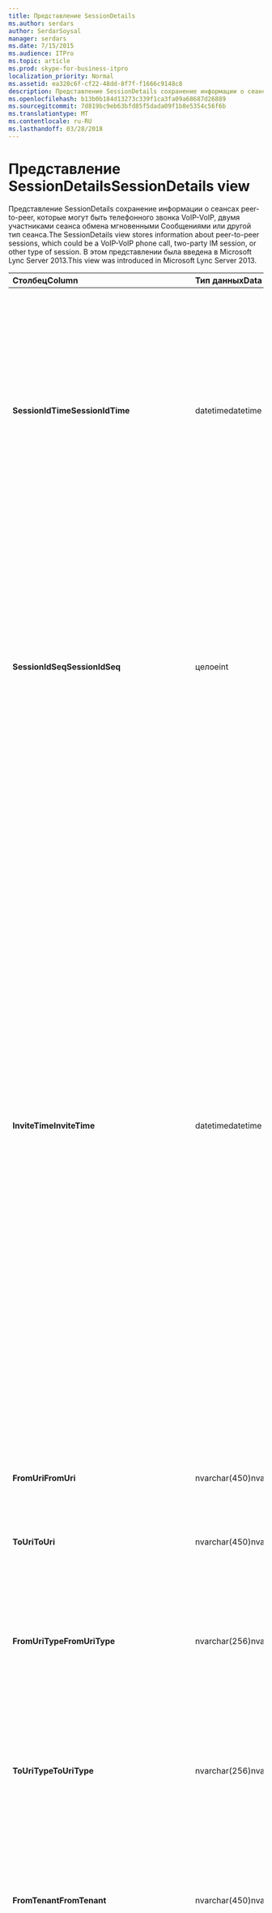 ```yaml
---
title: Представление SessionDetails
ms.author: serdars
author: SerdarSoysal
manager: serdars
ms.date: 7/15/2015
ms.audience: ITPro
ms.topic: article
ms.prod: skype-for-business-itpro
localization_priority: Normal
ms.assetid: ea328c6f-cf22-48dd-8f7f-f1666c9148c8
description: Представление SessionDetails сохранение информации о сеансах peer-to-peer, которые могут быть телефонного звонка VoIP-VoIP, двумя участниками сеанса обмена мгновенными Сообщениями или другой тип сеанса. В этом представлении была введена в Microsoft Lync Server 2013.
ms.openlocfilehash: b13b0b184d13273c339f1ca3fa09a68687d26889
ms.sourcegitcommit: 7d819bc9eb63bfd85f5dada09f1b8e5354c56f6b
ms.translationtype: MT
ms.contentlocale: ru-RU
ms.lasthandoff: 03/28/2018
---
```

# <a name="sessiondetails-view"></a><span data-ttu-id="1403a-104">Представление SessionDetails</span><span class="sxs-lookup"><span data-stu-id="1403a-104">SessionDetails view</span></span>
 
<span data-ttu-id="1403a-105">Представление SessionDetails сохранение информации о сеансах peer-to-peer, которые могут быть телефонного звонка VoIP-VoIP, двумя участниками сеанса обмена мгновенными Сообщениями или другой тип сеанса.</span><span class="sxs-lookup"><span data-stu-id="1403a-105">The SessionDetails view stores information about peer-to-peer sessions, which could be a VoIP-VoIP phone call, two-party IM session, or other type of session.</span></span> <span data-ttu-id="1403a-106">В этом представлении была введена в Microsoft Lync Server 2013.</span><span class="sxs-lookup"><span data-stu-id="1403a-106">This view was introduced in Microsoft Lync Server 2013.</span></span>
  
|<span data-ttu-id="1403a-107">**Столбец**</span><span class="sxs-lookup"><span data-stu-id="1403a-107">**Column**</span></span>|<span data-ttu-id="1403a-108">**Тип данных**</span><span class="sxs-lookup"><span data-stu-id="1403a-108">**Data Type**</span></span>|<span data-ttu-id="1403a-109">**Сведения**</span><span class="sxs-lookup"><span data-stu-id="1403a-109">**Details**</span></span>|
|:-----|:-----|:-----|
|<span data-ttu-id="1403a-110">**SessionIdTime**</span><span class="sxs-lookup"><span data-stu-id="1403a-110">**SessionIdTime**</span></span> <br/> |<span data-ttu-id="1403a-111">datetime</span><span class="sxs-lookup"><span data-stu-id="1403a-111">datetime</span></span>  <br/> |<span data-ttu-id="1403a-112">Время запроса сеанса.</span><span class="sxs-lookup"><span data-stu-id="1403a-112">Time of session request.</span></span> <span data-ttu-id="1403a-113">Используется совместно с SessionIdSeq для уникальной идентификации сеанса.</span><span class="sxs-lookup"><span data-stu-id="1403a-113">Used in conjunction with SessionIdSeq to uniquely identify a session.</span></span> <span data-ttu-id="1403a-114">Для получения дополнительных сведений см [диалоговых окон в таблице в Скайп для Business Server 2015](dialogs.md) .</span><span class="sxs-lookup"><span data-stu-id="1403a-114">See the [Dialogs table in Skype for Business Server 2015](dialogs.md) Table for more information.</span></span> <br/> |
|<span data-ttu-id="1403a-115">**SessionIdSeq**</span><span class="sxs-lookup"><span data-stu-id="1403a-115">**SessionIdSeq**</span></span> <br/> |<span data-ttu-id="1403a-116">целое</span><span class="sxs-lookup"><span data-stu-id="1403a-116">int</span></span>  <br/> |<span data-ttu-id="1403a-117">Номер идентификатора для идентификации сеанса.</span><span class="sxs-lookup"><span data-stu-id="1403a-117">ID number to identify the session.</span></span> <span data-ttu-id="1403a-118">Используется в сочетании с SessionIdTime для уникальной идентификации сеанса.</span><span class="sxs-lookup"><span data-stu-id="1403a-118">Used in conjunction with SessionIdTime to uniquely identify a session.</span></span> <span data-ttu-id="1403a-119">В разделе [диалоговых окон в таблице в Скайп для Business Server 2015](dialogs.md) для получения дополнительных сведений.</span><span class="sxs-lookup"><span data-stu-id="1403a-119">See the [Dialogs table in Skype for Business Server 2015](dialogs.md) for more information.</span></span> <br/> |
|<span data-ttu-id="1403a-120">**InviteTime**</span><span class="sxs-lookup"><span data-stu-id="1403a-120">**InviteTime**</span></span> <br/> |<span data-ttu-id="1403a-121">datetime</span><span class="sxs-lookup"><span data-stu-id="1403a-121">datetime</span></span>  <br/> |<span data-ttu-id="1403a-122">Время первого запроса INVITE.</span><span class="sxs-lookup"><span data-stu-id="1403a-122">Time of the first INVITE request.</span></span> <span data-ttu-id="1403a-123">Это поле обычно находятся файлы данных, созданный из начального сообщения ПРИГЛАСИТЬ в сеанс.</span><span class="sxs-lookup"><span data-stu-id="1403a-123">This field is typically populated by data generated from the initial INVITE message in the session.</span></span> <span data-ttu-id="1403a-124">Если сообщения не ПРИГЛАСИТЬ поле заполняется с датой и временем первого соответствующего сообщения SIP (BYE, Отмена, сообщения или сведения).</span><span class="sxs-lookup"><span data-stu-id="1403a-124">If there is no INVITE message then the field is populated with the date and time of the first relevant SIP message (BYE, CANCEL, MESSAGE, or INFO).</span></span> <span data-ttu-id="1403a-125">Это поле обычно находятся файлы данных, созданный из начального сообщения ПРИГЛАСИТЬ в сеанс.</span><span class="sxs-lookup"><span data-stu-id="1403a-125">This field is typically populated by data generated from the initial INVITE message in the session.</span></span> <span data-ttu-id="1403a-126">Если сообщения не ПРИГЛАСИТЬ поле заполняется с датой и временем первого соответствующего сообщения SIP (BYE, Отмена, сообщения или сведения).</span><span class="sxs-lookup"><span data-stu-id="1403a-126">If there is no INVITE message then the field is populated with the date and time of the first relevant SIP message (BYE, CANCEL, MESSAGE, or INFO).</span></span>  <br/> |
|<span data-ttu-id="1403a-127">**FromUri**</span><span class="sxs-lookup"><span data-stu-id="1403a-127">**FromUri**</span></span> <br/> |<span data-ttu-id="1403a-128">nvarchar(450)</span><span class="sxs-lookup"><span data-stu-id="1403a-128">nvarchar(450)</span></span>  <br/> |<span data-ttu-id="1403a-129">URI пользователя, запустившего сеанс.</span><span class="sxs-lookup"><span data-stu-id="1403a-129">URI of the user who started the session.</span></span>  <br/> |
|<span data-ttu-id="1403a-130">**ToUri**</span><span class="sxs-lookup"><span data-stu-id="1403a-130">**ToUri**</span></span> <br/> |<span data-ttu-id="1403a-131">nvarchar(450)</span><span class="sxs-lookup"><span data-stu-id="1403a-131">nvarchar(450)</span></span>  <br/> |<span data-ttu-id="1403a-132">URI-идентификатор пользователя, который присоединился к сеансу.</span><span class="sxs-lookup"><span data-stu-id="1403a-132">URI of the user who joined the session.</span></span>  <br/> |
|<span data-ttu-id="1403a-133">**FromUriType**</span><span class="sxs-lookup"><span data-stu-id="1403a-133">**FromUriType**</span></span> <br/> |<span data-ttu-id="1403a-134">nvarchar(256)</span><span class="sxs-lookup"><span data-stu-id="1403a-134">nvarchar(256)</span></span>  <br/> |<span data-ttu-id="1403a-135">Тип URI пользователя, запустившего сеанс.</span><span class="sxs-lookup"><span data-stu-id="1403a-135">Type of URI of the user who started the session.</span></span> <span data-ttu-id="1403a-136">В [таблице UriTypes](uritypes.md) для получения дополнительных сведений см.</span><span class="sxs-lookup"><span data-stu-id="1403a-136">See the [UriTypes table](uritypes.md) for more information.</span></span> <br/> |
|<span data-ttu-id="1403a-137">**ToUriType**</span><span class="sxs-lookup"><span data-stu-id="1403a-137">**ToUriType**</span></span> <br/> |<span data-ttu-id="1403a-138">nvarchar(256)</span><span class="sxs-lookup"><span data-stu-id="1403a-138">nvarchar(256)</span></span>  <br/> |<span data-ttu-id="1403a-139">Тип URI пользователя, который присоединился к сеансу.</span><span class="sxs-lookup"><span data-stu-id="1403a-139">Type of URI of the user who joined the session.</span></span> <span data-ttu-id="1403a-140">В [таблице UriTypes](uritypes.md) для получения дополнительных сведений см.</span><span class="sxs-lookup"><span data-stu-id="1403a-140">See the [UriTypes table](uritypes.md) for more information.</span></span> <br/> |
|<span data-ttu-id="1403a-141">**FromTenant**</span><span class="sxs-lookup"><span data-stu-id="1403a-141">**FromTenant**</span></span> <br/> |<span data-ttu-id="1403a-142">nvarchar(450)</span><span class="sxs-lookup"><span data-stu-id="1403a-142">nvarchar(450)</span></span>  <br/> |<span data-ttu-id="1403a-143">Клиент пользователя, запустившего сеанс.</span><span class="sxs-lookup"><span data-stu-id="1403a-143">Tenant of the user who started the session.</span></span> <span data-ttu-id="1403a-144">В [таблице клиентов](tenants.md) для получения дополнительных сведений см.</span><span class="sxs-lookup"><span data-stu-id="1403a-144">See the [Tenants table](tenants.md) for more information.</span></span> <br/> |
|<span data-ttu-id="1403a-145">**ToTenant**</span><span class="sxs-lookup"><span data-stu-id="1403a-145">**ToTenant**</span></span> <br/> |<span data-ttu-id="1403a-146">nvarchar(256)</span><span class="sxs-lookup"><span data-stu-id="1403a-146">nvarchar(256)</span></span>  <br/> |<span data-ttu-id="1403a-147">Клиент пользователя, который присоединился к сеансу.</span><span class="sxs-lookup"><span data-stu-id="1403a-147">The tenant of the user who joined the session.</span></span> <span data-ttu-id="1403a-148">В [таблице клиентов](tenants.md) для получения дополнительных сведений см.</span><span class="sxs-lookup"><span data-stu-id="1403a-148">See the [Tenants table](tenants.md) for more information.</span></span> <br/> |
|<span data-ttu-id="1403a-149">**FromEndpointId**</span><span class="sxs-lookup"><span data-stu-id="1403a-149">**FromEndpointId**</span></span> <br/> |<span data-ttu-id="1403a-150">uniqueidentifier</span><span class="sxs-lookup"><span data-stu-id="1403a-150">uniqueidentifier</span></span>  <br/> |<span data-ttu-id="1403a-151">Уникальный идентификатор конечной точки пользователя, запустившего сеанс.</span><span class="sxs-lookup"><span data-stu-id="1403a-151">Unique identifier of the endpoint of the user who started the session.</span></span>  <br/> |
|<span data-ttu-id="1403a-152">**ToEndpointId**</span><span class="sxs-lookup"><span data-stu-id="1403a-152">**ToEndpointId**</span></span> <br/> |<span data-ttu-id="1403a-153">uniqueidentifier</span><span class="sxs-lookup"><span data-stu-id="1403a-153">uniqueidentifier</span></span>  <br/> |<span data-ttu-id="1403a-154">Уникальный идентификатор конечной точки пользователя, который присоединился к сеансу.</span><span class="sxs-lookup"><span data-stu-id="1403a-154">Unique identifier of the endpoint of the user who joined the session.</span></span>  <br/> |
|<span data-ttu-id="1403a-155">**Время окончания**</span><span class="sxs-lookup"><span data-stu-id="1403a-155">**EndTime**</span></span> <br/> |<span data-ttu-id="1403a-156">datetime</span><span class="sxs-lookup"><span data-stu-id="1403a-156">datetime</span></span>  <br/> |<span data-ttu-id="1403a-157">Время окончания сеанса.</span><span class="sxs-lookup"><span data-stu-id="1403a-157">End time of the session.</span></span>  <br/> |
|<span data-ttu-id="1403a-158">**FromMessageCount**</span><span class="sxs-lookup"><span data-stu-id="1403a-158">**FromMessageCount**</span></span> <br/> |<span data-ttu-id="1403a-159">целое</span><span class="sxs-lookup"><span data-stu-id="1403a-159">int</span></span>  <br/> |<span data-ttu-id="1403a-160">Число сообщений, отправленных пользователем, запустившим сеанс.</span><span class="sxs-lookup"><span data-stu-id="1403a-160">Number of messages sent by the user who started the session.</span></span>  <br/> |
|<span data-ttu-id="1403a-161">**ToMessageCount**</span><span class="sxs-lookup"><span data-stu-id="1403a-161">**ToMessageCount**</span></span> <br/> |<span data-ttu-id="1403a-162">целое</span><span class="sxs-lookup"><span data-stu-id="1403a-162">int</span></span>  <br/> |<span data-ttu-id="1403a-163">Число сообщений, отправленных пользователем, который присоединился к сеансу.</span><span class="sxs-lookup"><span data-stu-id="1403a-163">Number of messages sent by the user who joined the session.</span></span>  <br/> |
|<span data-ttu-id="1403a-164">**FromClientVersion**</span><span class="sxs-lookup"><span data-stu-id="1403a-164">**FromClientVersion**</span></span> <br/> |<span data-ttu-id="1403a-165">nvarchar(256)</span><span class="sxs-lookup"><span data-stu-id="1403a-165">nvarchar(256)</span></span>  <br/> |<span data-ttu-id="1403a-166">Версия клиента пользователя, запустившего сеанс.</span><span class="sxs-lookup"><span data-stu-id="1403a-166">Version of client used by the user who started the session.</span></span>  <br/> |
|<span data-ttu-id="1403a-167">**FromClientType**</span><span class="sxs-lookup"><span data-stu-id="1403a-167">**FromClientType**</span></span> <br/> |<span data-ttu-id="1403a-168">целое</span><span class="sxs-lookup"><span data-stu-id="1403a-168">int</span></span>  <br/> |<span data-ttu-id="1403a-169">Клиент пользователя, запустившего сеанс.</span><span class="sxs-lookup"><span data-stu-id="1403a-169">Client used by the user who started the session.</span></span> <span data-ttu-id="1403a-170">[Таблица useragentdef](useragentdef.md) для получения дополнительных сведений см.</span><span class="sxs-lookup"><span data-stu-id="1403a-170">See the [UserAgentDef table](useragentdef.md) for more details.</span></span> <br/> |
|<span data-ttu-id="1403a-171">**FromClientCategory**</span><span class="sxs-lookup"><span data-stu-id="1403a-171">**FromClientCategory**</span></span> <br/> |<span data-ttu-id="1403a-172">nvarchar(64)</span><span class="sxs-lookup"><span data-stu-id="1403a-172">nvarchar(64)</span></span>  <br/> |<span data-ttu-id="1403a-173">Имя категории клиента пользователя, запустившего сеанс.</span><span class="sxs-lookup"><span data-stu-id="1403a-173">Name of the category of the client used by the user who started the session.</span></span>  <br/> |
|<span data-ttu-id="1403a-174">**ToClientVersion**</span><span class="sxs-lookup"><span data-stu-id="1403a-174">**ToClientVersion**</span></span> <br/> |<span data-ttu-id="1403a-175">nvarchar(256)</span><span class="sxs-lookup"><span data-stu-id="1403a-175">nvarchar(256)</span></span>  <br/> |<span data-ttu-id="1403a-176">Версия клиента пользователя, который присоединился к сеансу</span><span class="sxs-lookup"><span data-stu-id="1403a-176">Version of client used by the user who joined the session</span></span>  <br/> |
|<span data-ttu-id="1403a-177">**ToClientType**</span><span class="sxs-lookup"><span data-stu-id="1403a-177">**ToClientType**</span></span> <br/> |<span data-ttu-id="1403a-178">целое</span><span class="sxs-lookup"><span data-stu-id="1403a-178">int</span></span>  <br/> |<span data-ttu-id="1403a-179">Клиент, используемый пользователем, который присоединился к сеансу.</span><span class="sxs-lookup"><span data-stu-id="1403a-179">Client used by the user who joined the session.</span></span> <span data-ttu-id="1403a-180">[Таблица useragentdef](useragentdef.md) для получения дополнительных сведений см.</span><span class="sxs-lookup"><span data-stu-id="1403a-180">See the [UserAgentDef table](useragentdef.md) for more details.</span></span> <br/> |
|<span data-ttu-id="1403a-181">**ToClientCategory**</span><span class="sxs-lookup"><span data-stu-id="1403a-181">**ToClientCategory**</span></span> <br/> |<span data-ttu-id="1403a-182">nvarchar(64)</span><span class="sxs-lookup"><span data-stu-id="1403a-182">nvarchar(64)</span></span>  <br/> |<span data-ttu-id="1403a-183">Имя категории клиента, используемого пользователем, который присоединился к сеансу.</span><span class="sxs-lookup"><span data-stu-id="1403a-183">Name of the category of the client used by the user who joined the session.</span></span>  <br/> |
|<span data-ttu-id="1403a-184">**TargetUri**</span><span class="sxs-lookup"><span data-stu-id="1403a-184">**TargetUri**</span></span> <br/> |<span data-ttu-id="1403a-185">nvarchar(450)</span><span class="sxs-lookup"><span data-stu-id="1403a-185">nvarchar(450)</span></span>  <br/> |<span data-ttu-id="1403a-186">URI целевого пользователя сеанса.</span><span class="sxs-lookup"><span data-stu-id="1403a-186">URI of the target user of the session.</span></span>  <br/> |
|<span data-ttu-id="1403a-187">**TargetUriType**</span><span class="sxs-lookup"><span data-stu-id="1403a-187">**TargetUriType**</span></span> <br/> |<span data-ttu-id="1403a-188">nvarchar(450)</span><span class="sxs-lookup"><span data-stu-id="1403a-188">nvarchar(450)</span></span>  <br/> |<span data-ttu-id="1403a-189">Введите URI целевого пользователя сеанса.</span><span class="sxs-lookup"><span data-stu-id="1403a-189">Type of URI of the target user for the session.</span></span> <span data-ttu-id="1403a-190">В [таблице UriTypes](uritypes.md) для получения дополнительных сведений см.</span><span class="sxs-lookup"><span data-stu-id="1403a-190">See the [UriTypes table](uritypes.md) for more information.</span></span> <br/> |
|<span data-ttu-id="1403a-191">**OnBehalfOfUri**</span><span class="sxs-lookup"><span data-stu-id="1403a-191">**OnBehalfOfUri**</span></span> <br/> |<span data-ttu-id="1403a-192">nvarchar(450)</span><span class="sxs-lookup"><span data-stu-id="1403a-192">nvarchar(450)</span></span>  <br/> |<span data-ttu-id="1403a-193">URI пользователя, от чьего имени был запущен сеанс.</span><span class="sxs-lookup"><span data-stu-id="1403a-193">URI of the user on whose behalf the session was started.</span></span>  <br/> |
|<span data-ttu-id="1403a-194">**OnnnBehalfOfUriType**</span><span class="sxs-lookup"><span data-stu-id="1403a-194">**OnnnBehalfOfUriType**</span></span> <br/> |<span data-ttu-id="1403a-195">nvarchar(256)</span><span class="sxs-lookup"><span data-stu-id="1403a-195">nvarchar(256)</span></span>  <br/> |<span data-ttu-id="1403a-196">Тип URI пользователя, от чьего имени был запущен сеанс.</span><span class="sxs-lookup"><span data-stu-id="1403a-196">Type of URI of the user on whose behalf the session was started.</span></span> <span data-ttu-id="1403a-197">В [таблице UriTypes](uritypes.md) для получения дополнительных сведений см.</span><span class="sxs-lookup"><span data-stu-id="1403a-197">See the [UriTypes table](uritypes.md) for more information.</span></span> <br/> |
|<span data-ttu-id="1403a-198">**OnBehalfOfTenant**</span><span class="sxs-lookup"><span data-stu-id="1403a-198">**OnBehalfOfTenant**</span></span> <br/> |<span data-ttu-id="1403a-199">nvarchar(256)</span><span class="sxs-lookup"><span data-stu-id="1403a-199">nvarchar(256)</span></span>  <br/> |<span data-ttu-id="1403a-200">Клиент пользователя, от чьего имени был запущен сеанс.</span><span class="sxs-lookup"><span data-stu-id="1403a-200">Tenant of the user whose on behalf the session was started.</span></span> <span data-ttu-id="1403a-201">В [таблице клиентов](tenants.md) для получения дополнительных сведений см.</span><span class="sxs-lookup"><span data-stu-id="1403a-201">See the [Tenants table](tenants.md) for more information.</span></span> <br/> |
|<span data-ttu-id="1403a-202">**ReferredByUri**</span><span class="sxs-lookup"><span data-stu-id="1403a-202">**ReferredByUri**</span></span> <br/> |<span data-ttu-id="1403a-203">nvarchar(450)</span><span class="sxs-lookup"><span data-stu-id="1403a-203">nvarchar(450)</span></span>  <br/> |<span data-ttu-id="1403a-204">URI пользователя, который ссылался на сеанс.</span><span class="sxs-lookup"><span data-stu-id="1403a-204">URI of the user who referred the session.</span></span>  <br/> |
|<span data-ttu-id="1403a-205">**ReferredByUriType**</span><span class="sxs-lookup"><span data-stu-id="1403a-205">**ReferredByUriType**</span></span> <br/> |<span data-ttu-id="1403a-206">nvarchar(256)</span><span class="sxs-lookup"><span data-stu-id="1403a-206">nvarchar(256)</span></span>  <br/> |<span data-ttu-id="1403a-207">Тип URI пользователя, который ссылался на сеанс.</span><span class="sxs-lookup"><span data-stu-id="1403a-207">Type of URI of the user who referred the session.</span></span> <span data-ttu-id="1403a-208">В [таблице UriTypes](uritypes.md) для получения дополнительных сведений см.</span><span class="sxs-lookup"><span data-stu-id="1403a-208">See the [UriTypes table](uritypes.md) for more information.</span></span> <br/> |
|<span data-ttu-id="1403a-209">**ReferredByTenant**</span><span class="sxs-lookup"><span data-stu-id="1403a-209">**ReferredByTenant**</span></span> <br/> |<span data-ttu-id="1403a-210">nvarchar(256)</span><span class="sxs-lookup"><span data-stu-id="1403a-210">nvarchar(256)</span></span>  <br/> |<span data-ttu-id="1403a-211">Клиент пользователя, который ссылался на сеанс.</span><span class="sxs-lookup"><span data-stu-id="1403a-211">Tenant of the user who referred the session.</span></span> <span data-ttu-id="1403a-212">В [таблице клиентов](tenants.md) для получения дополнительных сведений см.</span><span class="sxs-lookup"><span data-stu-id="1403a-212">See the [Tenants table](tenants.md) for more information.</span></span> <br/> |
|<span data-ttu-id="1403a-213">**DialogId**</span><span class="sxs-lookup"><span data-stu-id="1403a-213">**DialogId**</span></span> <br/> |<span data-ttu-id="1403a-214">varchar(775)</span><span class="sxs-lookup"><span data-stu-id="1403a-214">varchar(775)</span></span>  <br/> |<span data-ttu-id="1403a-215">SIP-идентификатор диалогового окна.</span><span class="sxs-lookup"><span data-stu-id="1403a-215">SIP dialog ID.</span></span> <span data-ttu-id="1403a-216">Имеет следующий формат:</span><span class="sxs-lookup"><span data-stu-id="1403a-216">The format is:</span></span>  <br/> <span data-ttu-id="1403a-217">диалоговое окно, из тега; для тега</span><span class="sxs-lookup"><span data-stu-id="1403a-217">dialog;from-tag;to-tag</span></span>  <br/> |
|<span data-ttu-id="1403a-218">**CorrelationId**</span><span class="sxs-lookup"><span data-stu-id="1403a-218">**CorrelationId**</span></span> <br/> |<span data-ttu-id="1403a-219">uniqueidentifier</span><span class="sxs-lookup"><span data-stu-id="1403a-219">uniqueidentifier</span></span>  <br/> |<span data-ttu-id="1403a-220">Идентификатор GUID, используемый для сопоставления нескольких сеансов.</span><span class="sxs-lookup"><span data-stu-id="1403a-220">GUID used to correlate multiple sessions.</span></span>  <br/> |
|<span data-ttu-id="1403a-221">**ReplaceDialogIdTime**</span><span class="sxs-lookup"><span data-stu-id="1403a-221">**ReplaceDialogIdTime**</span></span> <br/> |<span data-ttu-id="1403a-222">datetime</span><span class="sxs-lookup"><span data-stu-id="1403a-222">datetime</span></span>  <br/> |<span data-ttu-id="1403a-223">Время диалоговое окно, в котором был заменен сеанса.</span><span class="sxs-lookup"><span data-stu-id="1403a-223">Time of the dialog which was replaced by the session.</span></span> <span data-ttu-id="1403a-224">Используется в сочетании с ReplaceDialogIdSeq для уникальной идентификации диалоговое окно, заменен сеанса.</span><span class="sxs-lookup"><span data-stu-id="1403a-224">Used in conjunction with ReplaceDialogIdSeq to uniquely identify a dialog that is replaced by the session.</span></span> <span data-ttu-id="1403a-225">В разделе [диалоговых окон в таблице в Скайп для Business Server 2015](dialogs.md) для получения дополнительных сведений.</span><span class="sxs-lookup"><span data-stu-id="1403a-225">See the [Dialogs table in Skype for Business Server 2015](dialogs.md) for more information.</span></span> <br/> |
|<span data-ttu-id="1403a-226">**ReplaceDialogIdSeq**</span><span class="sxs-lookup"><span data-stu-id="1403a-226">**ReplaceDialogIdSeq**</span></span> <br/> |<span data-ttu-id="1403a-227">целое</span><span class="sxs-lookup"><span data-stu-id="1403a-227">int</span></span>  <br/> |<span data-ttu-id="1403a-228">Номер идентификатора для идентификации сеанса.</span><span class="sxs-lookup"><span data-stu-id="1403a-228">ID number to identify the session.</span></span> <span data-ttu-id="1403a-229">Используется в сочетании с ReplaceDialogIdTime для уникальной идентификации диалоговое окно, заменен сеанса.</span><span class="sxs-lookup"><span data-stu-id="1403a-229">Used in conjunction with ReplaceDialogIdTime to uniquely identify a dialog that is replaced by the session.</span></span> <span data-ttu-id="1403a-230">В разделе [диалоговых окон в таблице в Скайп для Business Server 2015](dialogs.md) для получения дополнительных сведений.</span><span class="sxs-lookup"><span data-stu-id="1403a-230">See the [Dialogs table in Skype for Business Server 2015](dialogs.md) for more information.</span></span> <br/> |
|<span data-ttu-id="1403a-231">**ReplacesDialogId**</span><span class="sxs-lookup"><span data-stu-id="1403a-231">**ReplacesDialogId**</span></span> <br/> |<span data-ttu-id="1403a-232">varchar(775)</span><span class="sxs-lookup"><span data-stu-id="1403a-232">varchar(775)</span></span>  <br/> |<span data-ttu-id="1403a-233">Идентификатор диалогового окна сеанса заменяет по протоколу SIP.</span><span class="sxs-lookup"><span data-stu-id="1403a-233">SIP dialog ID the session replaces.</span></span> <span data-ttu-id="1403a-234">Имеет следующий формат:</span><span class="sxs-lookup"><span data-stu-id="1403a-234">The format is:</span></span>  <br/> <span data-ttu-id="1403a-235">диалоговое окно, из тега; для тега</span><span class="sxs-lookup"><span data-stu-id="1403a-235">dialog;from-tag;to-tag</span></span>  <br/> |
|<span data-ttu-id="1403a-236">**ResponseTime**</span><span class="sxs-lookup"><span data-stu-id="1403a-236">**ResponseTime**</span></span> <br/> |<span data-ttu-id="1403a-237">datetime</span><span class="sxs-lookup"><span data-stu-id="1403a-237">datetime</span></span>  <br/> |<span data-ttu-id="1403a-238">Время отклика для первого сообщения INVITE.</span><span class="sxs-lookup"><span data-stu-id="1403a-238">Time of the response to the first INVITE message.</span></span> <span data-ttu-id="1403a-239">Это поле обычно находятся файлы данных, созданный из начального сообщения ПРИГЛАСИТЬ в сеанс.</span><span class="sxs-lookup"><span data-stu-id="1403a-239">This field is typically populated by data generated from the initial INVITE message in the session.</span></span> <span data-ttu-id="1403a-240">Если сообщения не ПРИГЛАСИТЬ поле заполняется с датой и временем первого соответствующего сообщения SIP (BYE, Отмена, сообщения или сведения).</span><span class="sxs-lookup"><span data-stu-id="1403a-240">If there is no INVITE message then the field is populated with the date and time of the first relevant SIP message (BYE, CANCEL, MESSAGE, or INFO).</span></span>  <br/> |
|<span data-ttu-id="1403a-241">**ResponseCode**</span><span class="sxs-lookup"><span data-stu-id="1403a-241">**ResponseCode**</span></span> <br/> |<span data-ttu-id="1403a-242">целое</span><span class="sxs-lookup"><span data-stu-id="1403a-242">int</span></span>  <br/> |<span data-ttu-id="1403a-243">Код ответа SIP на приглашение на сеанс.</span><span class="sxs-lookup"><span data-stu-id="1403a-243">SIP response code to the session invitation.</span></span> <span data-ttu-id="1403a-244">Это поле обычно находятся файлы данных, созданный из начального сообщения ПРИГЛАСИТЬ в сеанс.</span><span class="sxs-lookup"><span data-stu-id="1403a-244">This field is typically populated by data generated from the initial INVITE message in the session.</span></span> <span data-ttu-id="1403a-245">Если сообщения не ПРИГЛАСИТЬ поле заполняется с датой и временем первого соответствующего сообщения SIP (BYE, Отмена, сообщения или сведения).</span><span class="sxs-lookup"><span data-stu-id="1403a-245">If there is no INVITE message then the field is populated with the date and time of the first relevant SIP message (BYE, CANCEL, MESSAGE, or INFO).</span></span>  <br/> |
|<span data-ttu-id="1403a-246">**DiagnosticId**</span><span class="sxs-lookup"><span data-stu-id="1403a-246">**DiagnosticId**</span></span> <br/> |<span data-ttu-id="1403a-247">целое</span><span class="sxs-lookup"><span data-stu-id="1403a-247">int</span></span>  <br/> |<span data-ttu-id="1403a-248">КОД диагностики из заголовков SIP.</span><span class="sxs-lookup"><span data-stu-id="1403a-248">Diagnostic ID captured from SIP headers.</span></span>  <br/> |
|<span data-ttu-id="1403a-249">**ContentType**</span><span class="sxs-lookup"><span data-stu-id="1403a-249">**ContentType**</span></span> <br/> |<span data-ttu-id="1403a-250">nvarchar(256)</span><span class="sxs-lookup"><span data-stu-id="1403a-250">nvarchar(256)</span></span>  <br/> |<span data-ttu-id="1403a-251">Тип контента для этого сеанса.</span><span class="sxs-lookup"><span data-stu-id="1403a-251">Type of content for the session.</span></span>  <br/> |
|<span data-ttu-id="1403a-252">**FrontEnd**</span><span class="sxs-lookup"><span data-stu-id="1403a-252">**FrontEnd**</span></span> <br/> |<span data-ttu-id="1403a-253">nvarchar(256)</span><span class="sxs-lookup"><span data-stu-id="1403a-253">nvarchar(256)</span></span>  <br/> |<span data-ttu-id="1403a-254">Полное доменное имя сервера переднего плана, который получил данные этого сеанса.</span><span class="sxs-lookup"><span data-stu-id="1403a-254">FQDN of the Front End server that captured the data for the session.</span></span>  <br/> |
|<span data-ttu-id="1403a-255">**Пул**</span><span class="sxs-lookup"><span data-stu-id="1403a-255">**Pool**</span></span> <br/> |<span data-ttu-id="1403a-256">nvarchar(256)</span><span class="sxs-lookup"><span data-stu-id="1403a-256">nvarchar(256)</span></span>  <br/> |<span data-ttu-id="1403a-257">Полное доменное имя пула, который получил данные этого сеанса.</span><span class="sxs-lookup"><span data-stu-id="1403a-257">FQDN of the pool that captured the data for the session.</span></span>  <br/> |
|<span data-ttu-id="1403a-258">**FromEdgeServer**</span><span class="sxs-lookup"><span data-stu-id="1403a-258">**FromEdgeServer**</span></span> <br/> |<span data-ttu-id="1403a-259">nvarchar(256)</span><span class="sxs-lookup"><span data-stu-id="1403a-259">nvarchar(256)</span></span>  <br/> |<span data-ttu-id="1403a-260">Полное доменное имя пограничного сервера, используемого пользователем, запустившим сеанс.</span><span class="sxs-lookup"><span data-stu-id="1403a-260">FQDN of the Edge server used by the user who started the session.</span></span>  <br/> |
|<span data-ttu-id="1403a-261">**ToEdgeServer**</span><span class="sxs-lookup"><span data-stu-id="1403a-261">**ToEdgeServer**</span></span> <br/> |<span data-ttu-id="1403a-262">nvarchar(256)</span><span class="sxs-lookup"><span data-stu-id="1403a-262">nvarchar(256)</span></span>  <br/> |<span data-ttu-id="1403a-263">Полное доменное имя пограничного сервера, используемого пользователем, запустившим сеанс</span><span class="sxs-lookup"><span data-stu-id="1403a-263">FQDN of the Edge server used by the user who started the session</span></span>  <br/> |
|<span data-ttu-id="1403a-264">**IsFromInternal**</span><span class="sxs-lookup"><span data-stu-id="1403a-264">**IsFromInternal**</span></span> <br/> |<span data-ttu-id="1403a-265">бит</span><span class="sxs-lookup"><span data-stu-id="1403a-265">bit</span></span>  <br/> |<span data-ttu-id="1403a-266">Указывает, вошел ли пользователь, запустивший сеанс систему из внутренней сети.</span><span class="sxs-lookup"><span data-stu-id="1403a-266">Indicates whether the user who started the session logged on from the internal network.</span></span>  <br/> |
|<span data-ttu-id="1403a-267">**IsToInternal**</span><span class="sxs-lookup"><span data-stu-id="1403a-267">**IsToInternal**</span></span> <br/> |<span data-ttu-id="1403a-268">бит</span><span class="sxs-lookup"><span data-stu-id="1403a-268">bit</span></span>  <br/> |<span data-ttu-id="1403a-269">Указывает, вошел ли пользователь, который присоединился к сеансу систему из внутренней сети.</span><span class="sxs-lookup"><span data-stu-id="1403a-269">Indicates whether the user who joined the session logged on from the internal network.</span></span>  <br/> |
|<span data-ttu-id="1403a-270">**CallPriority**</span><span class="sxs-lookup"><span data-stu-id="1403a-270">**CallPriority**</span></span> <br/> |<span data-ttu-id="1403a-271">nvarchar(256)</span><span class="sxs-lookup"><span data-stu-id="1403a-271">nvarchar(256)</span></span>  <br/> |<span data-ttu-id="1403a-272">Приоритет сеанса вызова.</span><span class="sxs-lookup"><span data-stu-id="1403a-272">Call priority of the session.</span></span>  <br/> |
|<span data-ttu-id="1403a-273">**FromUserFlag**</span><span class="sxs-lookup"><span data-stu-id="1403a-273">**FromUserFlag**</span></span> <br/> |<span data-ttu-id="1403a-274">smallint</span><span class="sxs-lookup"><span data-stu-id="1403a-274">smallint</span></span>  <br/> |<span data-ttu-id="1403a-275">Указывает атрибуты пользователя, запустившего сеанс.</span><span class="sxs-lookup"><span data-stu-id="1403a-275">Indicates the attributes of the user who started the session.</span></span> <span data-ttu-id="1403a-276">Допускаются следующие определения атрибутов:</span><span class="sxs-lookup"><span data-stu-id="1403a-276">The following attribute definitions are allowed:</span></span>  <br/> <span data-ttu-id="1403a-277">0x01 — интегрировано со стационарным телефоном</span><span class="sxs-lookup"><span data-stu-id="1403a-277">0x01 - Integrated with desktop phone</span></span>  <br/> |
|<span data-ttu-id="1403a-278">**ToUserFlag**</span><span class="sxs-lookup"><span data-stu-id="1403a-278">**ToUserFlag**</span></span> <br/> |<span data-ttu-id="1403a-279">smallint</span><span class="sxs-lookup"><span data-stu-id="1403a-279">smallint</span></span>  <br/> |<span data-ttu-id="1403a-280">Указывает атрибуты пользователя, запустившего сеанс.</span><span class="sxs-lookup"><span data-stu-id="1403a-280">Indicates the attributes of the user who started the session.</span></span> <span data-ttu-id="1403a-281">Допускаются следующие определения атрибутов:</span><span class="sxs-lookup"><span data-stu-id="1403a-281">The following attribute definitions are allowed:</span></span>  <br/> <span data-ttu-id="1403a-282">0x01 — интегрировано со стационарным телефоном</span><span class="sxs-lookup"><span data-stu-id="1403a-282">0x01 - Integrated with desktop phone</span></span>  <br/> |
|<span data-ttu-id="1403a-283">**CallFlag**</span><span class="sxs-lookup"><span data-stu-id="1403a-283">**CallFlag**</span></span> <br/> |<span data-ttu-id="1403a-284">smallint</span><span class="sxs-lookup"><span data-stu-id="1403a-284">smallint</span></span>  <br/> |<span data-ttu-id="1403a-285">Указывает атрибуты вызова.</span><span class="sxs-lookup"><span data-stu-id="1403a-285">Indicates the call attributes.</span></span> <span data-ttu-id="1403a-286">Допускаются следующие определения атрибутов:</span><span class="sxs-lookup"><span data-stu-id="1403a-286">The following attribute definitions are allowed:</span></span>  <br/> <span data-ttu-id="1403a-287">0x01 — повторенный сеанс</span><span class="sxs-lookup"><span data-stu-id="1403a-287">0x01 - Retried Session</span></span>  <br/> <span data-ttu-id="1403a-288">0x02 — вызов, выполненный агентом от имени группы ответа</span><span class="sxs-lookup"><span data-stu-id="1403a-288">0x02 - A call made by agent on behalf of a Response Group</span></span>  <br/> |
|<span data-ttu-id="1403a-289">**Расположение**</span><span class="sxs-lookup"><span data-stu-id="1403a-289">**Location**</span></span> <br/> |<span data-ttu-id="1403a-290">varchar(max)</span><span class="sxs-lookup"><span data-stu-id="1403a-290">varchar(max)</span></span>  <br/> |<span data-ttu-id="1403a-291">Расположение экстренного звонка.</span><span class="sxs-lookup"><span data-stu-id="1403a-291">Location of emergency call.</span></span>  <br/> |
|<span data-ttu-id="1403a-292">**LastModifiedTime**</span><span class="sxs-lookup"><span data-stu-id="1403a-292">**LastModifiedTime**</span></span> <br/> |<span data-ttu-id="1403a-293">Даты и времени</span><span class="sxs-lookup"><span data-stu-id="1403a-293">Datetime</span></span>  <br/> |<span data-ttu-id="1403a-294">Для внутреннего использования службой мониторинга.</span><span class="sxs-lookup"><span data-stu-id="1403a-294">For internal use by the Monitoring service.</span></span>  <br/> <span data-ttu-id="1403a-295">В этом поле было представлено в Скайп для Business Server 2015.</span><span class="sxs-lookup"><span data-stu-id="1403a-295">This field was introduced in Skype for Business Server 2015.</span></span>  <br/> |
   

